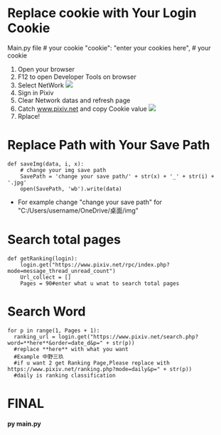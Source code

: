 # Replace cookie with Your Login Cookie
Main.py file
	# your cookie
    "cookie": "enter your cookies here",
    # your cookie
1. Open your browser
2. F12 to open Developer Tools on browser
3. Select NetWork
![](https://i.imgur.com/no6FMG3.png)
4. Sign in Pixiv
5. Clear Network datas and refresh page
6. Catch www.pixiv.net and copy Cookie value
![](https://i.imgur.com/bYbgr8F.png)
7. Rplace!
# Replace Path with Your Save Path
    def saveImg(data, i, x):
        # change your img save path
        SavePath = 'change your save path/' + str(x) + '_' + str(i) + '.jpg'
        open(SavePath, 'wb').write(data)
- For example change "change your save path" for "C:/Users/username/OneDrive/桌面/img"
# Search total pages
    def getRanking(login):
        login.get("https://www.pixiv.net/rpc/index.php?mode=message_thread_unread_count")
        Url_collect = []
        Pages = 90#enter what u wnat to search total pages
# Search Word
    for p in range(1, Pages + 1):
      ranking_url = login.get("https://www.pixiv.net/search.php?word=**here**&order=date_d&p=" + str(p))
	  #replace **here** with what you want 
	  #Example 中野三玖
	  #if u want 2 get Ranking Page,Please replace with https://www.pixiv.net/ranking.php?mode=daily&p=" + str(p))
	  #daily is ranking classification
# FINAL
#### py main.py
